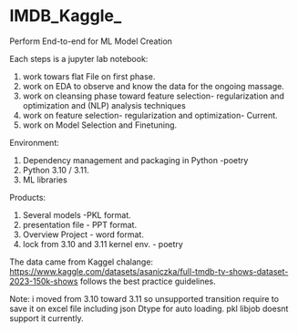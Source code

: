 # IMDB_Kaggle_

Perform End-to-end for ML Model Creation

Each steps is a jupyter lab notebook:
  1. work towars flat File on first phase.
  2. work on EDA to observe and know the data for the ongoing massage.
  3. work on cleansing phase toward feature selection- regularization and optimization and (NLP) analysis techniques
  4. work on feature selection- regularization and optimization- Current.
  5. work on  Model Selection and Finetuning.

Environment:
  1. Dependency management and packaging in Python -poetry
  2. Python 3.10 / 3.11.
  3. ML libraries 

Products:
  1. Several models -PKL format.
  2. presentation file - PPT format.
  3. Overview Project - word format.
  4. lock from 3.10 and 3.11 kernel env. - poetry

     
The data came from Kaggel chalange:  https://www.kaggle.com/datasets/asaniczka/full-tmdb-tv-shows-dataset-2023-150k-shows
follows the best practice guidelines.

Note:
  i moved from 3.10 toward 3.11 so unsupported transition require to save it on excel file including json Dtype for auto loading.
  pkl libjob doesnt support it currently. 

